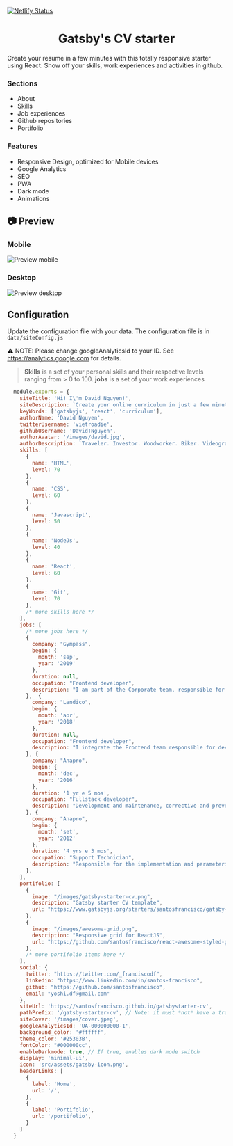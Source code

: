 [![Netlify Status](https://api.netlify.com/api/v1/badges/69322c88-9b45-4bb6-90e2-d6e601fb92f9/deploy-status)](https://app.netlify.com/sites/vigilant-sammet-370319/deploys)

<h1 align="center">
  Gatsby's CV starter
</h1>

Create your resume in a few minutes with this totally responsive starter using React. Show off your skills, work experiences and activities in github.

### Sections

- About
- Skills
- Job experiences
- Github repositories
- Portifolio

### Features

- Responsive Design, optimized for Mobile devices
- Google Analytics
- SEO
- PWA
- Dark mode
- Animations

## 📷 Preview

### Mobile

![Preview mobile](./preview-mobile.gif)

### Desktop

![Preview desktop](./preview-desktop.gif)

## Configuration

Update the configuration file with your data. The configuration file is in ```data/siteConfig.js```

:warning: NOTE: Please change googleAnalyticsId to your ID.  See https://analytics.google.com for details.

> **Skills** is a set of your personal skills and their respective levels ranging from > 0 to 100.
> **jobs** is a set of your work experiences

```js
  module.exports = {
    siteTitle: 'Hi! I\'m David Nguyen!',
    siteDescription: `Create your online curriculum in just a few minutes with this starter`,
    keyWords: ['gatsbyjs', 'react', 'curriculum'],
    authorName: 'David Nguyen',
    twitterUsername: 'vietroadie',
    githubUsername: 'DavidTNguyen',
    authorAvatar: '/images/david.jpg',
    authorDescription: `Traveler. Investor. Woodworker. Biker. Videographer. Chef.`,
    skills: [
      {
        name: 'HTML',
        level: 70
      },
      {
        name: 'CSS',
        level: 60
      },
      {
        name: 'Javascript',
        level: 50
      },
      {
        name: 'NodeJs',
        level: 40
      },
      {
        name: 'React',
        level: 60
      },
      {
        name: 'Git',
        level: 70
      },
      /* more skills here */
    ],
    jobs: [
      /* more jobs here */
      {
        company: "Gympass",
        begin: {
          month: 'sep',
          year: '2019'
        },
        duration: null,
        occupation: "Frontend developer",
        description: "I am part of the Corporate team, responsible for the development and maintenance of the employee management platform, giving more and more autonomy to partner companies."
      },  {
        company: "Lendico",
        begin: {
          month: 'apr',
          year: '2018'
        },
        duration: null,
        occupation: "Frontend developer",
        description: "I integrate the Frontend team responsible for developing and maintaining the online lending platform."  
      }, {
        company: "Anapro",
        begin: {
          month: 'dec',
          year: '2016'
        },
        duration: '1 yr e 5 mos',
        occupation: "Fullstack developer",
        description: "Development and maintenance, corrective and preventive, of web applications for the real estate market."
      }, {
        company: "Anapro",
        begin: {
          month: 'set',
          year: '2012'
        },
        duration: '4 yrs e 3 mos',
        occupation: "Support Technician",
        description: "Responsible for the implementation and parameterization of the system, training and customer support. Acting also in person in real estate launches guaranteeing the success and good use of the tool."
      },
    ],
    portifolio: [
      {
        image: "/images/gatsby-starter-cv.png",
        description: "Gatsby starter CV template",
        url: "https://www.gatsbyjs.org/starters/santosfrancisco/gatsby-starter-cv/"
      },
      {
        image: "/images/awesome-grid.png",
        description: "Responsive grid for ReactJS",
        url: "https://github.com/santosfrancisco/react-awesome-styled-grid"
      },
      /* more portifolio items here */
    ],
    social: {
      twitter: "https://twitter.com/_franciscodf",
      linkedin: "https://www.linkedin.com/in/santos-francisco",
      github: "https://github.com/santosfrancisco",
      email: "yoshi.df@gmail.com"
    },
    siteUrl: 'https://santosfrancisco.github.io/gatsbystarter-cv',
    pathPrefix: '/gatsby-starter-cv', // Note: it must *not* have a trailing slash.
    siteCover: '/images/cover.jpeg',
    googleAnalyticsId: 'UA-000000000-1',
    background_color: '#ffffff',
    theme_color: '#25303B',
    fontColor: "#000000cc",
    enableDarkmode: true, // If true, enables dark mode switch
    display: 'minimal-ui',
    icon: 'src/assets/gatsby-icon.png',
    headerLinks: [
      {
        label: 'Home',
        url: '/',
      },
      {
        label: 'Portifolio',
        url: '/portifolio',
      }
    ]
  }

```
